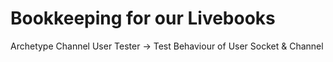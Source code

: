 # Bookkeeping for our Livebooks

Archetype Channel User Tester -> Test Behaviour of User Socket & Channel
